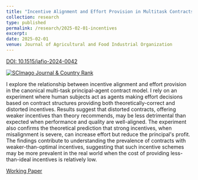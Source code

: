 ```yaml
---
title: "Incentive Alignment and Effort Provision in Multitask Contracts: A Basic Test of the Theory"
collection: research
type: published
permalink: /research/2025-02-01-incentives
excerpt:
date: 2025-02-01
venue: Journal of Agricultural and Food Industrial Organization 
---
```


[DOI: 10.1515/jafio-2024-0042](https://doi.org/10.1515/jafio-2024-0042)

<a href="https://www.scimagojr.com/journalsearch.php?q=72154&amp;tip=sid&amp;exact=no" title="SCImago Journal &amp; Country Rank"><img border="0" src="https://www.scimagojr.com/journal_img.php?id=72154" alt="SCImago Journal &amp; Country Rank"  /></a>

I explore the relationship between incentive alignment and effort provision in the canonical multi-task principal-agent contract model. I rely on an experiment where human subjects act as agents making effort decisions based on contract structures providing both theoretically-correct and distorted incentives. Results suggest that distorted contracts, offering weaker incentives than theory recommends, may be less detrimental than expected when performance and quality are well-aligned. The experiment also confirms the theoretical prediction that strong incentives, when misalignment is severe, can increase effort but reduce the principal's profit. The findings contribute to understanding the prevalence of contracts with weaker-than-optimal incentives, suggesting that such incentive schemes may be more prevalent in the real world when the cost of providing less-than-ideal incentives is relatively low.

[Working Paper](https://ageconsearch.umn.edu/record/304302)

